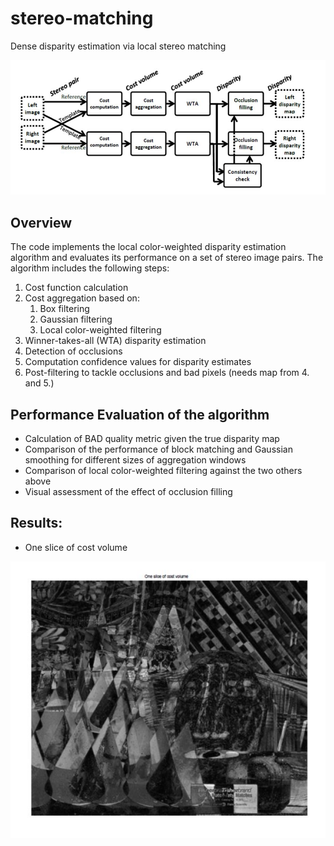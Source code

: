 # stereo-matching
Dense disparity estimation via local stereo matching

![diagram](docs/stereo-matching-diagram.JPG)

## Overview
The code implements the local color-weighted disparity estimation algorithm and evaluates its performance on a set of stereo image pairs. The algorithm includes the following steps:

1. Cost function calculation
2. Cost aggregation based on:
    1. Box filtering 
    2. Gaussian filtering
    3. Local color-weighted filtering
3. Winner-takes-all (WTA) disparity estimation
4. Detection of occlusions
5. Computation confidence values for disparity estimates
6. Post-filtering to tackle occlusions and bad pixels (needs map from 4. and 5.)

## Performance Evaluation of the algorithm
- Calculation of BAD quality metric given the true disparity map
- Comparison of the performance of block matching and Gaussian smoothing for different sizes of aggregation windows
- Comparison of local color-weighted filtering against the two others above
- Visual assessment of the effect of occlusion filling

## Results:
- One slice of cost volume

![one_slice_cost_volume](docs/one_slice_cost_volume.JPG)
